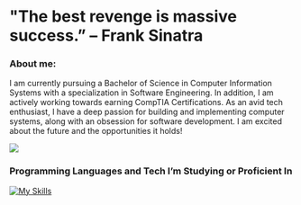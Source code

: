 # "The best revenge is massive success.” – Frank Sinatra


### About me:
I am currently pursuing a Bachelor of Science in Computer Information Systems with a specialization in Software Engineering. In addition, I am actively working towards earning CompTIA Certifications. As an avid tech enthusiast, I have a deep passion for building and implementing computer systems, along with an obsession for software development. I am excited about the future and the opportunities it holds! 

![](https://komarev.com/ghpvc/?username=ts-at4dm&color=#00FFFF)

### Programming Languages and Tech I’m Studying or Proficient In

[![My Skills](https://skillicons.dev/icons?i=html,css,py,go,cs,js,mysql,vscode,neovim,linux,ubuntu,windows,apple,bootstrap,discord,flutter&perline=10)](https://skillicons.dev)
